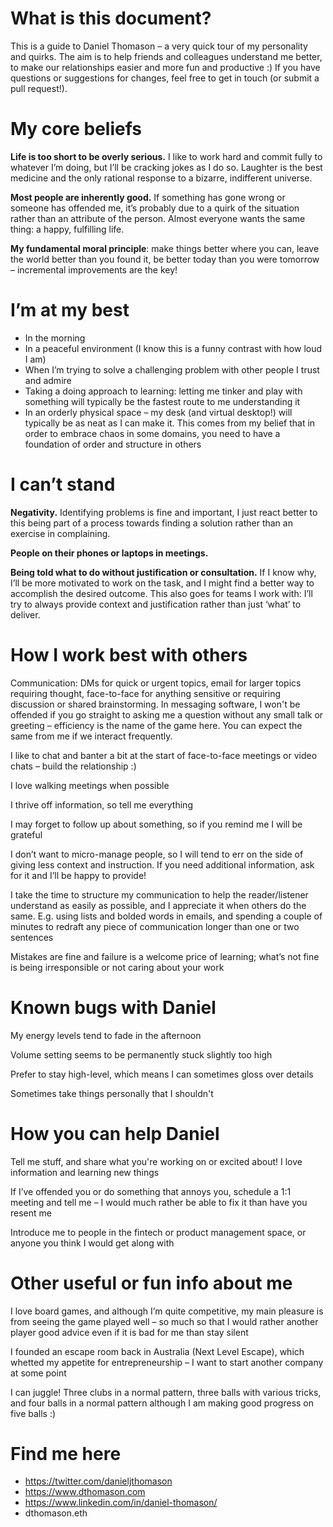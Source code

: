 # What is this document?
This is a guide to Daniel Thomason – a very quick tour of my personality and quirks. The aim is to help friends and colleagues understand me better, to make our relationships easier and more fun and productive :) If you have questions or suggestions for changes, feel free to get in touch (or submit a pull request!).
# My core beliefs
**Life is too short to be overly serious.** I like to work hard and commit fully to whatever I’m doing, but I’ll be cracking jokes as I do so. Laughter is the best medicine and the only rational response to a bizarre, indifferent universe.

**Most people are inherently good.** If something has gone wrong or someone has offended me, it’s probably due to a quirk of the situation rather than an attribute of the person. Almost everyone wants the same thing: a happy, fulfilling life.

**My fundamental moral principle**: make things better where you can, leave the world better than you found it, be better today than you were tomorrow – incremental improvements are the key!
# I’m at my best
- In the morning
- In a peaceful environment (I know this is a funny contrast with how loud I am)
- When I’m trying to solve a challenging problem with other people I trust and admire
- Taking a doing approach to learning: letting me tinker and play with something will typically be the fastest route to me understanding it
- In an orderly physical space – my desk (and virtual desktop!) will typically be as neat as I can make it. This comes from my belief that in order to embrace chaos in some domains, you need to have a foundation of order and structure in others
# I can’t stand
**Negativity.** Identifying problems is fine and important, I just react better to this being part of a process towards finding a solution rather than an exercise in complaining.

**People on their phones or laptops in meetings.**

**Being told what to do without justification or consultation.** If I know why, I’ll be more motivated to work on the task, and I might find a better way to accomplish the desired outcome. This also goes for teams I work with: I’ll try to always provide context and justification rather than just ‘what’ to deliver.
# How I work best with others
Communication: DMs for quick or urgent topics, email for larger topics requiring thought, face-to-face for anything sensitive or requiring discussion or shared brainstorming.
In messaging software, I won't be offended if you go straight to asking me a question without any small talk or greeting – efficiency is the name of the game here. You can expect the same from me if we interact frequently.

I like to chat and banter a bit at the start of face-to-face meetings or video chats – build the relationship :)

I love walking meetings when possible

I thrive off information, so tell me everything

I may forget to follow up about something, so if you remind me I will be grateful

I don’t want to micro-manage people, so I will tend to err on the side of giving less context and instruction. If you need additional information, ask for it and I’ll be happy to provide!

I take the time to structure my communication to help the reader/listener understand as easily as possible, and I appreciate it when others do the same. E.g. using lists and bolded words in emails, and spending a couple of minutes to redraft any piece of communication longer than one or two sentences

Mistakes are fine and failure is a welcome price of learning; what’s not fine is being irresponsible or not caring about your work
# Known bugs with Daniel
My energy levels tend to fade in the afternoon

Volume setting seems to be permanently stuck slightly too high

Prefer to stay high-level, which means I can sometimes gloss over details

Sometimes take things personally that I shouldn't
# How you can help Daniel
Tell me stuff, and share what you're working on or excited about! I love information and learning new things

If I’ve offended you or do something that annoys you, schedule a 1:1 meeting and tell me – I would much rather be able to fix it than have you resent me

Introduce me to people in the fintech or product management space, or anyone you think I would get along with
# Other useful or fun info about me
I love board games, and although I’m quite competitive, my main pleasure is from seeing the game played well – so much so that I would rather another player good advice even if it is bad for me than stay silent

I founded an escape room back in Australia (Next Level Escape), which whetted my appetite for entrepreneurship – I want to start another company at some point

I can juggle! Three clubs in a normal pattern, three balls with various tricks, and four balls in a normal pattern although I am making good progress on five balls :)
# Find me here
* https://twitter.com/danieljthomason
* https://www.dthomason.com
* https://www.linkedin.com/in/daniel-thomason/
* dthomason.eth
